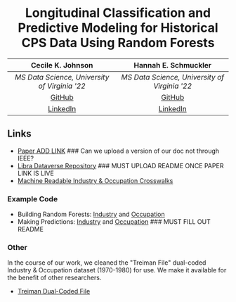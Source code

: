 <div align ="center">
  
# Longitudinal Classification and Predictive Modeling for Historical CPS Data Using Random Forests
  
</div>
  
  
<div align ="center">
  
|                       **Cecile K. Johnson**                       |               **Hannah E. Schmuckler**              |
|:-----------------------------------------------------------------:|:---------------------------------------------------:|
|           _MS Data Science, University of Virginia '22_           |    _MS Data Science, University of Virginia '22_    |
|              [GitHub](https://github.com/ckjohnson7)              |       [GitHub](https://github.com/hschmuckler)      |
| [LinkedIn](https://www.linkedin.com/in/cecile-johnson-291a43108/) | [LinkedIn](https://www.linkedin.com/in/schmuckler/) |

</div>

## Links
- [Paper ADD LINK]() ### Can we upload a version of our doc not through IEEE?
- [Libra Dataverse Repository](https://doi.org/10.18130/V3/6RUBPV)  ### MUST UPLOAD README ONCE PAPER LINK IS LIVE
- [Machine Readable Industry & Occupation Crosswalks](https://github.com/IndOcc/CPScrosswalks)


### Example Code
- Building Random Forests: [Industry](https://github.com/IndOcc/IndOcc/blob/main/01_BuildRandomForestsIND.R) and [Occupation](https://github.com/IndOcc/IndOcc/blob/main/02_BuildRandomForestsOCC.R)
- Making Predictions: [Industry](https://github.com/IndOcc/IndOcc/blob/main/03_PredictionIND.R) and [Occupation](https://github.com/IndOcc/IndOcc/blob/main/04_PredictionOCC.R) ### MUST FILL OUT README

### Other
In the course of our work, we cleaned the "Treiman File" dual-coded Industry & Occupation dataset (1970-1980) for use. We make it available for the benefit of other researchers. 
- [Treiman Dual-Coded File](https://github.com/IndOcc/TreimanCleaned)
